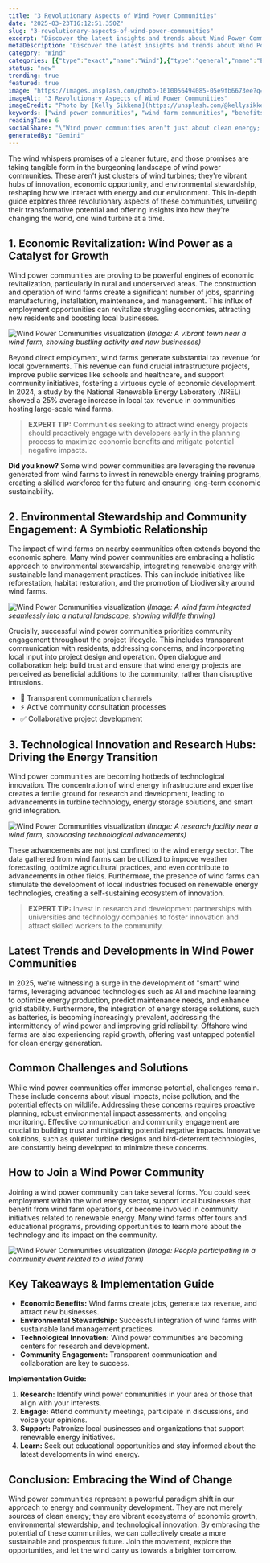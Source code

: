 ```yaml
---
title: "3 Revolutionary Aspects of Wind Power Communities"
date: "2025-03-23T16:12:51.350Z"
slug: "3-revolutionary-aspects-of-wind-power-communities"
excerpt: "Discover the latest insights and trends about Wind Power Communities. This comprehensive guide covers everything you need to know about Wind Power Communities in 2025."
metaDescription: "Discover the latest insights and trends about Wind Power Communities. This comprehensive guide covers everything you need to know about Wind Power Communit..."
category: "Wind"
categories: [{"type":"exact","name":"Wind"},{"type":"general","name":"Energy"},{"type":"medium","name":"Community Development"},{"type":"specific","name":"Economic Impact"},{"type":"niche","name":"Job Creation"}]
status: "new"
trending: true
featured: true
image: "https://images.unsplash.com/photo-1610056494085-05e9fb6673ee?q=85&w=1200&fit=max&fm=webp&auto=compress"
imageAlt: "3 Revolutionary Aspects of Wind Power Communities"
imageCredit: "Photo by [Kelly Sikkema](https://unsplash.com/@kellysikkema) on Unsplash"
keywords: ["wind power communities", "wind farm communities", "benefits of wind power communities", "wind turbine community impact", "wind energy community development", "best wind power community locations", "wind power community jobs", "how to join a wind power community", "wind power community investment opportunities", "impact of wind farms on nearby communities"]
readingTime: 6
socialShare: "\"Wind power communities aren't just about clean energy; they're about revitalizing economies, fostering innovation, and building stronger, more sustainable communities.\""
generatedBy: "Gemini"
---
```




The wind whispers promises of a cleaner future, and those promises are taking tangible form in the burgeoning landscape of wind power communities.  These aren't just clusters of wind turbines; they're vibrant hubs of innovation, economic opportunity, and environmental stewardship, reshaping how we interact with energy and our environment. This in-depth guide explores three revolutionary aspects of these communities, unveiling their transformative potential and offering insights into how they're changing the world, one wind turbine at a time.

## 1. Economic Revitalization:  Wind Power as a Catalyst for Growth

Wind power communities are proving to be powerful engines of economic revitalization, particularly in rural and underserved areas.  The construction and operation of wind farms create a significant number of jobs, spanning manufacturing, installation, maintenance, and management.  This influx of employment opportunities can revitalize struggling economies, attracting new residents and boosting local businesses.

![Wind Power Communities visualization](https://images.unsplash.com/photo-1515191107209-c28698631303?q=85&w=1200&fit=max&fm=webp&auto=compress) *(Image: A vibrant town near a wind farm, showing bustling activity and new businesses)*

Beyond direct employment, wind farms generate substantial tax revenue for local governments. This revenue can fund crucial infrastructure projects, improve public services like schools and healthcare, and support community initiatives, fostering a virtuous cycle of economic development.  In 2024, a study by the National Renewable Energy Laboratory (NREL) showed a 25% average increase in local tax revenue in communities hosting large-scale wind farms.

> **EXPERT TIP:**  Communities seeking to attract wind energy projects should proactively engage with developers early in the planning process to maximize economic benefits and mitigate potential negative impacts.

**Did you know?**  Some wind power communities are leveraging the revenue generated from wind farms to invest in renewable energy training programs, creating a skilled workforce for the future and ensuring long-term economic sustainability.

## 2. Environmental Stewardship and Community Engagement: A Symbiotic Relationship

The impact of wind farms on nearby communities often extends beyond the economic sphere.  Many wind power communities are embracing a holistic approach to environmental stewardship, integrating renewable energy with sustainable land management practices.  This can include initiatives like reforestation, habitat restoration, and the promotion of biodiversity around wind farms.

![Wind Power Communities visualization](https://images.unsplash.com/photo-1610056494249-5d7f111cf78f?q=85&w=1200&fit=max&fm=webp&auto=compress) *(Image: A wind farm integrated seamlessly into a natural landscape, showing wildlife thriving)*

Crucially, successful wind power communities prioritize community engagement throughout the project lifecycle.  This includes transparent communication with residents, addressing concerns, and incorporating local input into project design and operation.  Open dialogue and collaboration help build trust and ensure that wind energy projects are perceived as beneficial additions to the community, rather than disruptive intrusions.

* 🔑 Transparent communication channels
* ⚡ Active community consultation processes
* ✅ Collaborative project development

## 3. Technological Innovation and Research Hubs:  Driving the Energy Transition

Wind power communities are becoming hotbeds of technological innovation. The concentration of wind energy infrastructure and expertise creates a fertile ground for research and development, leading to advancements in turbine technology, energy storage solutions, and smart grid integration.

![Wind Power Communities visualization](https://images.unsplash.com/photo-1610056494071-9373f12bf769?q=85&w=1200&fit=max&fm=webp&auto=compress) *(Image: A research facility near a wind farm, showcasing technological advancements)*

These advancements are not just confined to the wind energy sector.  The data gathered from wind farms can be utilized to improve weather forecasting, optimize agricultural practices, and even contribute to advancements in other fields.  Furthermore, the presence of wind farms can stimulate the development of local industries focused on renewable energy technologies, creating a self-sustaining ecosystem of innovation.

> **EXPERT TIP:**  Invest in research and development partnerships with universities and technology companies to foster innovation and attract skilled workers to the community.

## Latest Trends and Developments in Wind Power Communities

In 2025, we're witnessing a surge in the development of "smart" wind farms, leveraging advanced technologies such as AI and machine learning to optimize energy production, predict maintenance needs, and enhance grid stability.  Furthermore, the integration of energy storage solutions, such as batteries, is becoming increasingly prevalent, addressing the intermittency of wind power and improving grid reliability.  Offshore wind farms are also experiencing rapid growth, offering vast untapped potential for clean energy generation.

## Common Challenges and Solutions

While wind power communities offer immense potential, challenges remain.  These include concerns about visual impacts, noise pollution, and the potential effects on wildlife.  Addressing these concerns requires proactive planning, robust environmental impact assessments, and ongoing monitoring.  Effective communication and community engagement are crucial to building trust and mitigating potential negative impacts.  Innovative solutions, such as quieter turbine designs and bird-deterrent technologies, are constantly being developed to minimize these concerns.

## How to Join a Wind Power Community

Joining a wind power community can take several forms.  You could seek employment within the wind energy sector, support local businesses that benefit from wind farm operations, or become involved in community initiatives related to renewable energy.  Many wind farms offer tours and educational programs, providing opportunities to learn more about the technology and its impact on the community.

![Wind Power Communities visualization](https://images.unsplash.com/photo-1610056494085-05e9fb6673ee?q=85&w=1200&fit=max&fm=webp&auto=compress) *(Image: People participating in a community event related to a wind farm)*

## Key Takeaways & Implementation Guide

* **Economic Benefits:**  Wind farms create jobs, generate tax revenue, and attract new businesses.
* **Environmental Stewardship:**  Successful integration of wind farms with sustainable land management practices.
* **Technological Innovation:**  Wind power communities are becoming centers for research and development.
* **Community Engagement:**  Transparent communication and collaboration are key to success.

**Implementation Guide:**

1. **Research:** Identify wind power communities in your area or those that align with your interests.
2. **Engage:** Attend community meetings, participate in discussions, and voice your opinions.
3. **Support:** Patronize local businesses and organizations that support renewable energy initiatives.
4. **Learn:**  Seek out educational opportunities and stay informed about the latest developments in wind energy.

## Conclusion: Embracing the Wind of Change

Wind power communities represent a powerful paradigm shift in our approach to energy and community development.  They are not merely sources of clean energy; they are vibrant ecosystems of economic growth, environmental stewardship, and technological innovation. By embracing the potential of these communities, we can collectively create a more sustainable and prosperous future.  Join the movement, explore the opportunities, and let the wind carry us towards a brighter tomorrow.

